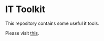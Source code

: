 # IT Toolkit

This repository contains some useful it tools.

Please visit [this](https://lancercomet.github.io/IT-Toolkits/).
